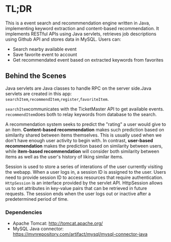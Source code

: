 # TL;DR
This is a event search and recommmendation engine written in Java, implementing keyword extraction and content-based recommendation. It implements RESTful APIs using Java servlets, retrieves job descriptions using Github API and stores data in MySQL. Users can: 
- Search nearby available event
- Save favorite event to account
- Get recommendated event based on extracted keywords from favorites
                                              

## Behind the Scenes 
Java servlets are Java classes to handle RPC on the server side.Java servlets are created in this app: ```searchItem```,```recommendItem```,```register```,```favoriteItem```.

```searchItem```communicates with the TicketMaster API to get available events.
```recommendItem```does both to relay keywords from database to the search. 

A recommendation system seeks to predict the "rating" a user would give to an item. **Content-based recommendation** makes such prediction based on similarity shared between items themselves. This is usually used when we don't have enough user activity to begin with. In contrast, **user-based recommendation** makes the prediction based on similarity between users, while **item-based recommendation** will consider both similarity between items as well as the user's history of liking similar items. 

Session is used to store a series of interations of the user currently visiting the webapp. When a user logs in, a session ID is assigned to the user. Users need to provide session ID to access resources that require authentication. ```HttpSession``` is an interface provided by the servlet API. HttpSession allows us to set attributes in key-value pairs that can be retrieved in future requests. The session ends when the user logs out or inactive after a predetermined period of time.

### Dependencies
- Apache Tomcat: http://tomcat.apache.org/
- MySQL Java connector: https://mvnrepository.com/artifact/mysql/mysql-connector-java
